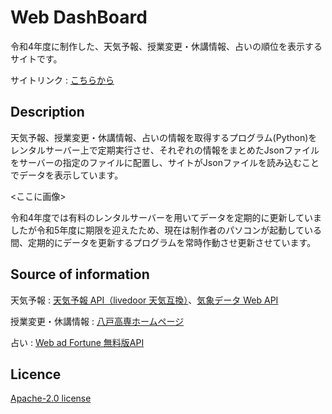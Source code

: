 Web DashBoard
====
令和4年度に制作した、天気予報、授業変更・休講情報、占いの順位を表示するサイトです。

サイトリンク : [こちらから](http://iaei0.starfree.jp/KOSEN-Program/DashBoard_WEB_Access.php)

## Description
天気予報、授業変更・休講情報、占いの情報を取得するプログラム(Python)をレンタルサーバー上で定期実行させ、それぞれの情報をまとめたJsonファイルをサーバーの指定のファイルに配置し、サイトがJsonファイルを読み込むことでデータを表示しています。

<ここに画像>

令和4年度では有料のレンタルサーバーを用いてデータを定期的に更新していましたが令和5年度に期限を迎えたため、現在は制作者のパソコンが起動している間、定期的にデータを更新するプログラムを常時作動させ更新させています。

## Source of information
天気予報 : [天気予報 API（livedoor 天気互換）](https://weather.tsukumijima.net/)、[気象データ Web API](https://www.cultivationdata.net/weather-web-api.html)

授業変更・休講情報 : [八戸高専ホームページ](https://www.hachinohe-ct.ac.jp/index.php)

占い : [Web ad Fortune 無料版API](http://jugemkey.jp/api/waf/api_free.php)

## Licence
[Apache-2.0 license](https://github.com/IA-EI0/DashBoard_Web/blob/main/LICENSE)
